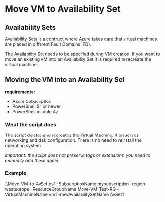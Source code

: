 # Move VM to Availability Set

## Availability Sets

[Availability Sets](https://docs.microsoft.com/en-us/azure/virtual-machines/windows/manage-availability#configure-multiple-virtual-machines-in-an-availability-set-for-redundancy) is a contruct where Azure takes care that virtual machines are placed in different Fault Domains (FD).

The Availability Set needs to be specified during VM creation. If you want to move an existing VM into an Availability Set it is required to recreate the virtual machine.

## Moving the VM into an Availability Set

**requirements:**

- Azure Subscription
- PowerShell 5.1 or newer
- PowerShell module Az

### What the script does

The script deletes and recreates the Virtual Machine. It preserves networking and disk configuration. There is no need to reinstall the operating system.

_important: the script does not preserve tags or extensions, you need to manually add these again._

### Example

.\Move-VM-to-AvSet.ps1 -SubscriptionName mysubscription -region westeurope -ResourceGroupName Move-VM-Test-RG -VirtualMachineName vm1 -newAvailabilitySetName AvSet1

